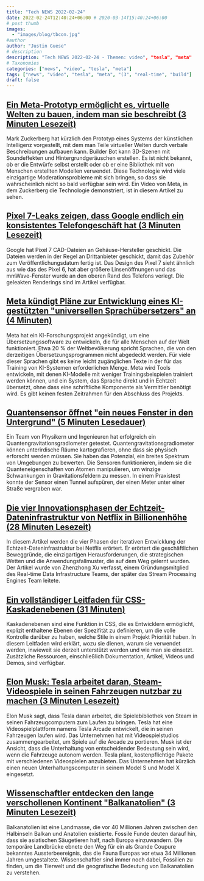 ```yaml
---
title: "Tech NEWS 2022-02-24"
date: 2022-02-24T12:40:24+06:00 # 2020-03-14T15:40:24+06:00
# post thumb
images:
  - "images/blog/tbcon.jpg"
#author
author: "Justin Guese"
# description
description: "Tech NEWS 2022-02-24 - Themen: video", "tesla", "meta"
# Taxonomies
categories: ["news", "video", "tesla", "meta"]
tags: ["news", "video", "tesla", "meta", "(3", "real-time", "build"]
draft: false
---
```


## [Ein Meta-Prototyp ermöglicht es, virtuelle Welten zu bauen, indem man sie beschreibt (3 Minuten Lesezeit)](https://www.theverge.com/2022/2/23/22947217/meta-prototype-builder-bot-ai-world-creation-metaverse-mark-zuckerberg)

 Mark Zuckerberg hat kürzlich den Prototyp eines Systems der künstlichen Intelligenz vorgestellt, mit dem man Teile virtueller Welten durch verbale Beschreibungen aufbauen kann. Builder Bot kann 3D-Szenen mit Soundeffekten und Hintergrundgeräuschen erstellen. Es ist nicht bekannt, ob er die Entwürfe selbst erstellt oder ob er eine Bibliothek mit von Menschen erstellten Modellen verwendet. Diese Technologie wird viele einzigartige Moderationsprobleme mit sich bringen, so dass sie wahrscheinlich nicht so bald verfügbar sein wird. Ein Video von Meta, in dem Zuckerberg die Technologie demonstriert, ist in diesem Artikel zu sehen.

## [Pixel 7-Leaks zeigen, dass Google endlich ein konsistentes Telefongeschäft hat (3 Minuten Lesezeit)](https://arstechnica.com/gadgets/2022/02/pixel-7-leaks-show-google-finally-has-a-consistent-phone-business/)

 Google hat Pixel 7 CAD-Dateien an Gehäuse-Hersteller geschickt. Die Dateien werden in der Regel an Drittanbieter geschickt, damit das Zubehör zum Veröffentlichungsdatum fertig ist. Das Design des Pixel 7 sieht ähnlich aus wie das des Pixel 6, hat aber größere Linsenöffnungen und das mmWave-Fenster wurde an den oberen Rand des Telefons verlegt. Die geleakten Renderings sind im Artikel verfügbar.

## [Meta kündigt Pläne zur Entwicklung eines KI-gestützten "universellen Sprachübersetzers" an (4 Minuten)](https://www.theverge.com/2022/2/23/22947368/meta-facebook-ai-universal-speech-translation-project)

 Meta hat ein KI-Forschungsprojekt angekündigt, um eine Übersetzungssoftware zu entwickeln, die für alle Menschen auf der Welt funktioniert. Etwa 20 % der Weltbevölkerung spricht Sprachen, die von den derzeitigen Übersetzungsprogrammen nicht abgedeckt werden. Für viele dieser Sprachen gibt es keine leicht zugänglichen Texte in der für das Training von KI-Systemen erforderlichen Menge. Meta wird Tools entwickeln, mit denen KI-Modelle mit weniger Trainingsbeispielen trainiert werden können, und ein System, das Sprache direkt und in Echtzeit übersetzt, ohne dass eine schriftliche Komponente als Vermittler benötigt wird. Es gibt keinen festen Zeitrahmen für den Abschluss des Projekts.

## [Quantensensor öffnet "ein neues Fenster in den Untergrund" (5 Minuten Lesedauer)](https://www.vice.com/en/article/dyp5zz/quantum-sensor-opens-a-new-window-into-the-underground)

 Ein Team von Physikern und Ingenieuren hat erfolgreich ein Quantengravitationsgradiometer getestet. Quantengravitationsgradiometer können unterirdische Räume kartografieren, ohne dass sie physisch erforscht werden müssen. Sie haben das Potenzial, ein breites Spektrum von Umgebungen zu bewerten. Die Sensoren funktionieren, indem sie die Quanteneigenschaften von Atomen manipulieren, um winzige Schwankungen in Gravitationsfeldern zu messen. In einem Praxistest konnte der Sensor einen Tunnel aufspüren, der einen Meter unter einer Straße vergraben war.

## [Die vier Innovationsphasen der Echtzeit-Dateninfrastruktur von Netflix in Billionenhöhe (28 Minuten Lesezeit)](https://bit.ly/3sd8fgA/1/0100017f2b6cb20f-bf51ded3-edea-4005-9a2f-dcabaa1b76c3-000000/3y5wuH5vyPfxDSsgzE_JnAnnuSw2-wBf35hr_55GAuM=238)

 In diesem Artikel werden die vier Phasen der iterativen Entwicklung der Echtzeit-Dateninfrastruktur bei Netflix erörtert. Er erörtert die geschäftlichen Beweggründe, die einzigartigen Herausforderungen, die strategischen Wetten und die Anwendungsfallmuster, die auf dem Weg gelernt wurden. Der Artikel wurde von Zhenzhong Xu verfasst, einem Gründungsmitglied des Real-time Data Infrastructure Teams, der später das Stream Processing Engines Team leitete.

## [Ein vollständiger Leitfaden für CSS-Kaskadenebenen (31 Minuten)](https://css-tricks.com/css-cascade-layers/)

 Kaskadenebenen sind eine Funktion in CSS, die es Entwicklern ermöglicht, explizit enthaltene Ebenen der Spezifität zu definieren, um die volle Kontrolle darüber zu haben, welche Stile in einem Projekt Priorität haben. In diesem Leitfaden wird erklärt, wozu sie dienen, warum sie verwendet werden, inwieweit sie derzeit unterstützt werden und wie man sie einsetzt. Zusätzliche Ressourcen, einschließlich Dokumentation, Artikel, Videos und Demos, sind verfügbar.

## [Elon Musk: Tesla arbeitet daran, Steam-Videospiele in seinen Fahrzeugen nutzbar zu machen (3 Minuten Lesezeit)](https://electrek.co/2022/02/22/elon-musk-tesla-working-steam-video-games-work-in-vehicles/)

 Elon Musk sagt, dass Tesla daran arbeitet, die Spielebibliothek von Steam in seinen Fahrzeugcomputern zum Laufen zu bringen. Tesla hat eine Videospielplattform namens Tesla Arcade entwickelt, die in seinen Fahrzeugen laufen wird. Das Unternehmen hat mit Videospielstudios zusammengearbeitet, um Spiele auf die Arcade zu portieren. Musk ist der Ansicht, dass die Unterhaltung von entscheidender Bedeutung sein wird, wenn die Fahrzeuge autonom werden. Tesla plant, kostenpflichtige Pakete mit verschiedenen Videospielen anzubieten. Das Unternehmen hat kürzlich einen neuen Unterhaltungscomputer in seinem Model S und Model X eingesetzt.

## [Wissenschaftler entdecken den lange verschollenen Kontinent "Balkanatolien" (3 Minuten Lesezeit)](https://www.vice.com/en/article/g5q8zm/scientists-discover-the-long-lost-continent-balkanatolia)

 Balkanatolien ist eine Landmasse, die vor 40 Millionen Jahren zwischen den Halbinseln Balkan und Anatolien existierte. Fossile Funde deuten darauf hin, dass sie asiatischen Säugetieren half, nach Europa einzuwandern. Die temporäre Landbrücke ebnete den Weg für ein als Grande Coupure bekanntes Aussterbeereignis, das die Fauna Europas vor etwa 34 Millionen Jahren umgestaltete. Wissenschaftler sind immer noch dabei, Fossilien zu finden, um die Tierwelt und die geografische Bedeutung von Balkanatolien zu verstehen.

